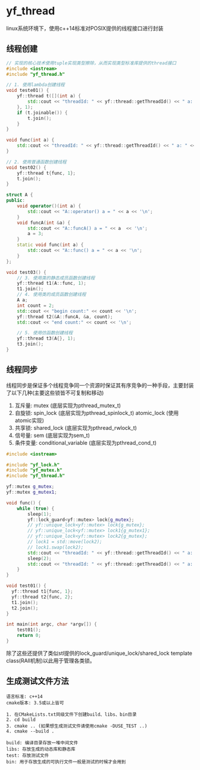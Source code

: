 #  yf_thread
linux系统环境下，使用c++14标准对POSIX提供的线程接口进行封装
## 线程创建
```cpp
// 实现的核心技术使用tuple实现类型擦除，从而实现类型标准库提供的thread接口
#include <iostream>
#include "yf_thread.h"

// 1. 使用lambda创建线程
void teste01() {
    yf::thread t([](int a) {
        std::cout << "threadId: " << yf::thread::getThreadId() << " a: " << a << '\n'
    }, 1);
    if (t.joinable()) {
        t.join();
    }
}

void func(int a) {
    std::cout << "threadId: " << yf::thread::getThreadId() << " a: " << a << '\n';
}

// 2. 使用普通函数创建线程
void test02() {
    yf::thread t{func, 1};
    t.join();
}

struct A {
public:
    void operator()(int a) {
        std::cout << "A::operator() a = " << a << '\n';
    }
    void funcA(int &a) {
        std::cout << "A::funcA() a = " << a  << '\n';
        a = 3;
    }
    static void func(int a) {
        std::cout << "A::func() a = " << a << '\n';
    }
};

void test03() {
    // 3. 使用类的静态成员函数创建线程
    yf::thread t1(A::func, 1);
    t1.join();
    // 4. 使用类的成员函数创建线程
    A a;
    int count = 2;
    std::cout << "begin count:" << count << '\n';
    yf::thread t2(&A::funcA, &a, count);
    std::cout << "end count:" << count << '\n';

    // 5. 使用仿函数创建线程
    yf::thread t3(A{}, 1);
    t3.join();
}

```

## 线程同步
线程同步是保证多个线程竞争同一个资源时保证其有序竞争的一种手段，主要封装了以下几种(主要这些锁皆不可复制和移动)
1. 互斥量: mutex (底层实现为pthread_mutex_t)
2. 自旋锁: spin_lock (底层实现为pthread_spinlock_t) atomic_lock (使用atomic<bool>实现)
3. 共享锁: shared_lock (底层实现为pthread_rwlock_t)
4. 信号量: sem (底层实现为sem_t)
5. 条件变量: conditional_variable (底层实现为pthread_cond_t)
```cpp
#include <iostream>

#include "yf_lock.h"
#include "yf_mutex.h"
#include "yf_thread.h"

yf::mutex g_mutex;
yf::mutex g_mutex1;

void func() {
    while (true) {
        sleep(1);
        yf::lock_guard<yf::mutex> lock{g_mutex};
        // yf::unique_lock<yf::mutex> lock{g_mutex};
        // yf::unique_lock<yf::mutex> lock1{g_mutex1};
        // yf::unique_lock<yf::mutex> lock2{g_mutex};
        // lock1 = std::move(lock2);
        // lock1.swap(lock2);
        std::cout << "threadId: " << yf::thread::getThreadId() << " a: " << a << "begin\n";
        sleep(2);
        std::cout << "threadId: " << yf::thread::getThreadId() << " a: " << a << "end\n";
    }
}

void test01() {
  yf::thread t1{func, 1};
  yf::thread t2{func, 2};
  t1.join();
  t2.join();
}

int main(int argc, char *argv[]) {
    test01();
    return 0;
}

```

除了这些还提供了类似stl提供的lock_guard/unique_lock/shared_lock template class(RAII机制)以此用于管理各类锁。

## 生成测试文件方法
```
语言标准: c++14
cmake版本: 3.5或以上皆可

1. 在CMakeLists.txt同级文件下创建build、libs、bin目录
2. cd build
3. cmake .. (如果想生成测试文件请使用cmake -DUSE_TEST ..)
4. cmake --build .

build: 编译目录存放一堆中间文件
libs: 存放生成的动态库和静态库
test: 存放测试文件
bin: 用于存放生成的可执行文件一般是测试的时候才会用到
```
